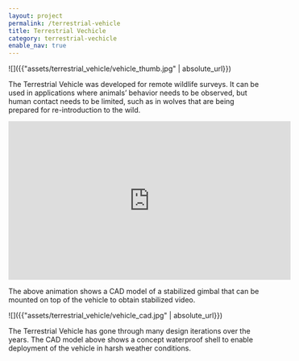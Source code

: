 ```yaml
---
layout: project
permalink: /terrestrial-vehicle
title: Terrestrial Vechicle
category: terrestrial-vechicle
enable_nav: true
---
```

![]({{"assets/terrestrial_vehicle/vehicle_thumb.jpg" | absolute_url}})


The Terrestrial Vehicle was developed for remote wildlife surveys. It can be used in applications where animals’ behavior needs to be observed, but human contact needs to be limited, such as in wolves that are being prepared for re-introduction to the wild.

<iframe allowfullscreen="" class="youtube-center" frameborder="0" height="315" src="https://www.youtube.com/embed/leo8iSyAUFM" width="560"></iframe>

The above animation shows a CAD model of a stabilized gimbal that can be mounted on top of the vehicle to obtain stabilized video.

![]({{"assets/terrestrial_vehicle/vehicle_cad.jpg" | absolute_url}})


The Terrestrial Vehicle has gone through many design iterations over the years. The CAD model above shows a concept waterproof shell to enable deployment of the vehicle in harsh weather conditions.

    